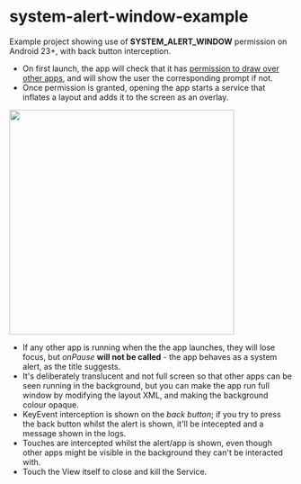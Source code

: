 # system-alert-window-example
Example project showing use of **SYSTEM_ALERT_WINDOW** permission on Android 23+, with back button interception.

* On first launch, the app will check that it has [permission to draw over other apps](https://developer.android.com/reference/android/Manifest.permission.html), and will show the user the corresponding prompt if not.
* Once permission is granted, opening the app starts a service that inflates a layout and adds it to the screen as an overlay.

<img src="https://cloud.githubusercontent.com/assets/6524043/17489319/46c4fddc-5d52-11e6-8369-b23c59d8a0f6.png" width="400">

* If any other app is running when the the app launches, they will lose focus, but *onPause* **will not be called** - the app behaves as a system alert, as the title suggests.
* It's deliberately translucent and not full screen so that other apps can be seen running in the background, but you can make the app run full window by modifying the layout XML, and making the background colour opaque.
* KeyEvent interception is shown on the *back button*; if you try to press the back button whilst the alert is shown, it'll be intecepted and a message shown in the logs.
* Touches are intercepted whilst the alert/app is shown, even though other apps might be visible in the background they can't be interacted with.
* Touch the View itself to close and kill the Service.
